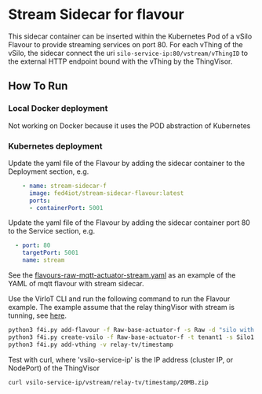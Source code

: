 # Stream Sidecar for flavour

This sidecar container can be inserted within the Kubernetes Pod of a vSilo Flavour to provide streaming services on port 80. For each vThing of the vSilo, the sidecar connect the uri `silo-service-ip:80/vstream/vThingID` to the external HTTP endpoint bound with the vThing by the ThingVisor.

## How To Run

### Local Docker deployment

Not working on Docker because it uses the POD abstraction of Kubernetes 

### Kubernetes deployment

Update the yaml file of the Flavour by adding the sidecar container to the Deployment section, e.g.

```yaml
    - name: stream-sidecar-f
      image: fed4iot/stream-sidecar-flavour:latest
      ports:
      - containerPort: 5001
```

Update the yaml file of the Flavour by adding the sidecar container port 80 to the Service section, e.g.

```yaml
  - port: 80
    targetPort: 5001
    name: stream
```

See the [flavours-raw-mqtt-actuator-stream.yaml](../../yaml/flavours-raw-mqtt-actuator-stream.yaml) as an example of the YAML of mqtt flavour with stream sidecar.

Use the VirIoT CLI and run the following command to run the Flavour example.  The example assume that the relay thingVisor with stream is tunning, see [here](../../Thingvisors/DockerThingVisor/ThingVisor_stream_sidecar/README.md).

```bash
python3 f4i.py add-flavour -f Raw-base-actuator-f -s Raw -d "silo with a MQTT broker and HTTP proxy" -y ../yaml/flavours-raw-mqtt-actuator-stream.yaml 
python3 f4i.py create-vsilo -f Raw-base-actuator-f -t tenant1 -s Silo1
python3 f4i.py add-vthing -v relay-tv/timestamp
```

Test with curl, where 'vsilo-service-ip' is the IP address (cluster IP, or NodePort) of the ThingVisor
```bash
curl vsilo-service-ip/vstream/relay-tv/timestamp/20MB.zip
```